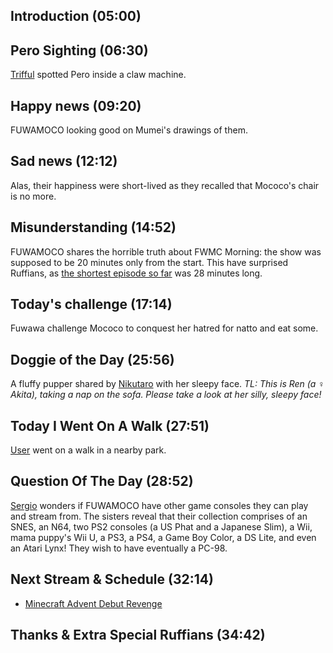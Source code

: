## Introduction (05:00)

## Pero Sighting (06:30)

[Trifful](https://twitter.com/Trifful/status/1699321925691183444) spotted Pero inside a claw machine.

## Happy news (09:20)

FUWAMOCO looking good on Mumei's drawings of them.

## Sad news (12:12)

Alas, their happiness were short-lived as they recalled that Mococo's chair is no more.

## Misunderstanding (14:52)

FUWAMOCO shares the horrible truth about FWMC Morning: the show was supposed to be 20 minutes only from the start. This have surprised Ruffians, as [the shortest episode so far](https://youtu.be/4IX46S1AiJk) was 28 minutes long.

## Today's challenge (17:14)

Fuwawa challenge Mococo to conquest her hatred for natto and eat some.

## Doggie of the Day (25:56)

A fluffy pupper shared by [Nikutaro](https://twitter.com/nikutaro1227/status/1691336877222371329) with her sleepy face. *TL: This is Ren (a ♀ Akita), taking a nap on the sofa.  Please take a look at her silly, sleepy face!*

## Today I Went On A Walk (27:51)

[User](twitter_link) went on a walk in a nearby park.

## Question Of The Day (28:52)

[Sergio](https://twitter.com/SergioB_/status/1698246134702240026) wonders if FUWAMOCO have other game consoles they can play and stream from. The sisters reveal that their collection comprises of an SNES, an N64, two PS2 consoles (a US Phat and a Japanese Slim), a Wii, mama puppy's Wii U, a PS3, a PS4, a Game Boy Color, a DS Lite, and even an Atari Lynx! They wish to have eventually a PC-98.

## Next Stream & Schedule (32:14)

* [Minecraft Advent Debut Revenge](https://youtu.be/Cljwt3qv1Ds)

## Thanks & Extra Special Ruffians (34:42)
